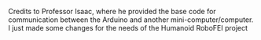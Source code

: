 Credits to Professor Isaac, where he provided the base code for communication between the Arduino and another mini-computer/computer. I just made some changes for the needs of the Humanoid RoboFEI project
